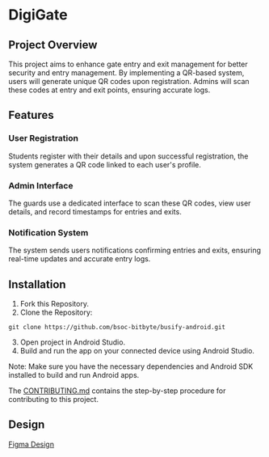 # DigiGate

## Project Overview

This project aims to enhance gate entry and exit management for better security and entry management. By implementing a QR-based system, users will generate unique QR codes upon registration. Admins will scan these codes at entry and exit points, ensuring accurate logs.

## Features

### User Registration
 Students register with their details and upon successful registration, the system generates a QR code linked to each user's profile.

### Admin Interface
The guards use a dedicated interface to scan these QR codes, view user details, and record timestamps for entries and exits. 

### Notification System
The system sends users notifications confirming entries and exits, ensuring real-time updates and accurate entry logs.

## Installation

1. Fork this Repository.
2. Clone the Repository:
```git
git clone https://github.com/bsoc-bitbyte/busify-android.git
```
3. Open project in Android Studio.
4. Build and run the app on your connected device using Android Studio.

Note: Make sure you have the necessary dependencies and Android SDK installed to build and run Android apps.

The [CONTRIBUTING.md](https://github.com/bsoc-bitbyte/DigiGate/blob/main/CONTRIBUTING.md) contains the step-by-step procedure for contributing to this project.

## Design
[Figma Design](https://www.figma.com/design/kKT5N7cP7FYCwyMUMGOoaa/DigiGate?node-id=0-1&t=GMU0St3twTVuzb60-0)

